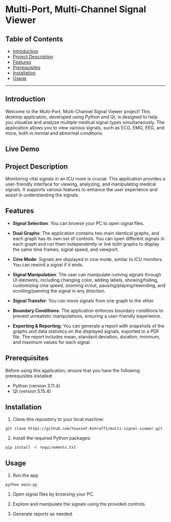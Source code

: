 # Multi-Port, Multi-Channel Signal Viewer

## Table of Contents

- [Introduction](#introduction)
- [Project Description](#project-description)
- [Features](#features)
- [Prerequisites](#prerequisites)
- [Installation](#installation)
- [Usage](#usage)

---

## Introduction

Welcome to the Multi-Port, Multi-Channel Signal Viewer project! This desktop application, developed using Python and Qt, is designed to help you visualize and analyze multiple medical signal types simultaneously. The application allows you to view various signals, such as ECG, EMG, EEG, and more, both in normal and abnormal conditions.

## Live Demo

## Project Description

Monitoring vital signals in an ICU room is crucial. This application provides a user-friendly interface for viewing, analyzing, and manipulating medical signals. It supports various features to enhance the user experience and assist in understanding the signals.

## Features

- **Signal Selection**: You can browse your PC to open signal files.

- **Dual Graphs**: The application contains two main identical graphs, and each graph has its own set of controls. You can open different signals in each graph and run them independently or link both graphs to display the same time frames, signal speed, and viewport.

- **Cine Mode**: Signals are displayed in cine mode, similar to ICU monitors. You can rewind a signal if it ends.

- **Signal Manipulation**: The user can manipulate running signals through UI elements, including changing color, adding labels, showing/hiding, customizing cine speed, zooming in/out, pausing/playing/rewinding, and scrolling/panning the signal in any direction.

- **Signal Transfer**: You can move signals from one graph to the other.

- **Boundary Conditions**: The application enforces boundary conditions to prevent unrealistic manipulations, ensuring a user-friendly experience.

- **Exporting & Reporting**: You can generate a report with snapshots of the graphs and data statistics on the displayed signals, exported to a PDF file. The report includes mean, standard deviation, duration, minimum, and maximum values for each signal.

## Prerequisites

Before using this application, ensure that you have the following prerequisites installed:

- Python (version 3.11.4)
- Qt (version 5.15.4)

## Installation

1. Clone this repository to your local machine:

```shell
git clone https://github.com/Youssef-Ashraf71/multi-signal-viewer.git
```

2. Install the required Python packages:

```shell
pip install -r requirements.txt
```

## Usage

1. Run the app

```shell
python main.py
```

1. Open signal files by browsing your PC.

2. Explore and manipulate the signals using the provided controls.

3. Generate reports as needed.
